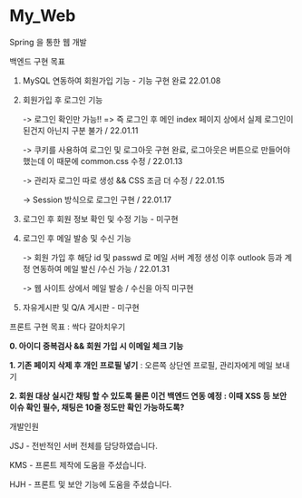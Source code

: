 # My_Web
Spring 을 통한 웹 개발

백엔드 구현 목표
1. MySQL 연동하여 회원가입 기능 - 기능 구현 완료 22.01.08

2. 회원가입 후 로그인 기능

   -> 로그인 확인만 가능!! => 즉 로그인 후 메인 index 페이지 상에서 실제 로그인이 된건지 아닌지 구분 불가 / 22.01.11

   -> 쿠키를 사용하여 로그인 및 로그아웃 구현 완료, 로그아웃은 버튼으로 만들어야 했는데 이 때문에 common.css 수정 / 22.01.13

   -> 관리자 로그인 따로 생성 && CSS 조금 더 수정 / 22.01.15

   -> Session 방식으로 로그인 구현 / 22.01.17

3. 로그인 후 회원 정보 확인 및 수정 기능 - 미구현


4. 로그인 후 메일 발송 및 수신 기능

   -> 회원 가입 후 해당 id 및 passwd 로 메일 서버 계정 생성 이후 outlook 등과 계정 연동하여 메일 발신 /수신 가능 / 22.01.31

   -> 웹 사이트 상에서 메일 발송 / 수신을 아직 미구현

6. 자유게시판 및 Q/A 게시판 - 미구현

프론트 구현 목표 : 싹다 갈아치우기

**0. 아이디 중복검사 && 회원 가입 시 이메일 체크 기능**

**1. 기존 페이지 삭제 후 개인 프로필 넣기** : 오른쪽 상단엔 프로필, 관리자에게 메일 보내기

**2. 회원 대상 실시간 채팅 할 수 있도록 물론 이건 백엔드 연동 예정 : 이때 XSS 등 보안 이슈 확인 필수, 채팅은 10줄 정도만 확인 가능하도록?**



개발인원

JSJ - 전반적인 서버 전체를 담당하였습니다.

KMS - 프론트 제작에 도움을 주셨습니다.

HJH - 프론트 및 보안 기능에 도움을 주셨습니다.
